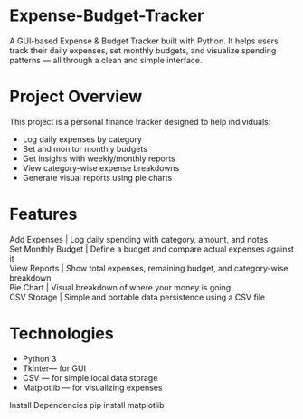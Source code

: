# Expense-Budget-Tracker
A GUI-based Expense &amp; Budget Tracker built with Python.   It helps users track their daily expenses, set monthly budgets, and visualize spending patterns — all through a clean and simple interface.

# Project Overview
This project is a personal finance tracker designed to help individuals:
- Log daily expenses by category
- Set and monitor monthly budgets
- Get insights with weekly/monthly reports
- View category-wise expense breakdowns
- Generate visual reports using pie charts

# Features
Add Expenses       | Log daily spending with category, amount, and notes                         
Set Monthly Budget | Define a budget and compare actual expenses against it                     
View Reports       | Show total expenses, remaining budget, and category-wise breakdown          
Pie Chart          | Visual breakdown of where your money is going                              
CSV Storage        | Simple and portable data persistence using a CSV file                     

# Technologies
- Python 3
- Tkinter— for GUI
- CSV — for simple local data storage
- Matplotlib — for visualizing expenses

Install Dependencies
pip install matplotlib

